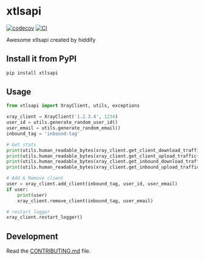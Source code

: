 
# xtlsapi

[![codecov](https://codecov.io/gh/hiddify/xtlsapi/branch/main/graph/badge.svg?token=xtlsapi_token_here)](https://codecov.io/gh/hiddify/xtlsapi)
[![CI](https://github.com/hiddify/xtlsapi/actions/workflows/main.yml/badge.svg)](https://github.com/hiddify/xtlsapi/actions/workflows/main.yml)

Awesome xtlsapi created by hiddify

## Install it from PyPI

```bash
pip install xtlsapi
```

## Usage

```py
from xtlsapi import XrayClient, utils, exceptions

xray_client = XrayClient('1.2.3.4', 1234)
user_id = utils.generate_random_user_id()
user_email = utils.generate_random_email()
inbound_tag = 'inbound-tag'

# Get stats
print(utils.human_readable_bytes(xray_client.get_client_download_traffic('user-email@mail.com')))
print(utils.human_readable_bytes(xray_client.get_client_upload_traffic('user-email@mail.com')))
print(utils.human_readable_bytes(xray_client.get_inbound_download_traffic(inbound_tag)))
print(utils.human_readable_bytes(xray_client.get_inbound_upload_traffic(inbound_tag)))

# Add & Remove client
user = xray_client.add_client(inbound_tag, user_id, user_email)
if user:
    print(user)
    xray_client.remove_client(inbound_tag, user_email)

# restart logger
xray_client.restart_logger()
```

## Development

Read the [CONTRIBUTING.md](CONTRIBUTING.md) file.
